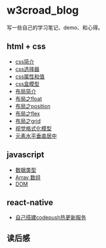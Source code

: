 # w3croad_blog

写一些自己的学习笔记、demo、和心得。

## html + css

- [css简介](html&css/css简介.md)
- [css选择器](html&css/css选择器.md)
- [css属性和值](html&css/css属性和值.md)
- [css盒模型](html&css/box-mode/css-box.md)
- [布局简介](html&css/布局/basic.md)
- [布局之float](html&css/布局/float.md)
- [布局之position](html&css/布局/position.md)
- [布局之flex](html&css/布局/flex.md)
- [布局之grid](html&css/布局/grid.md)
- [视觉格式化模型]()
- [元素水平垂直居中](html&css/布局/position-center)

## javascript

- [数据类型](javascript/数据类型.md)
- [Array 数组](javascript/Array.md)
- [DOM](javascript/Dom.md)

## react-native

- [自己搭建codepush热更新服务](react-native/codepush.md)


## 读后感
